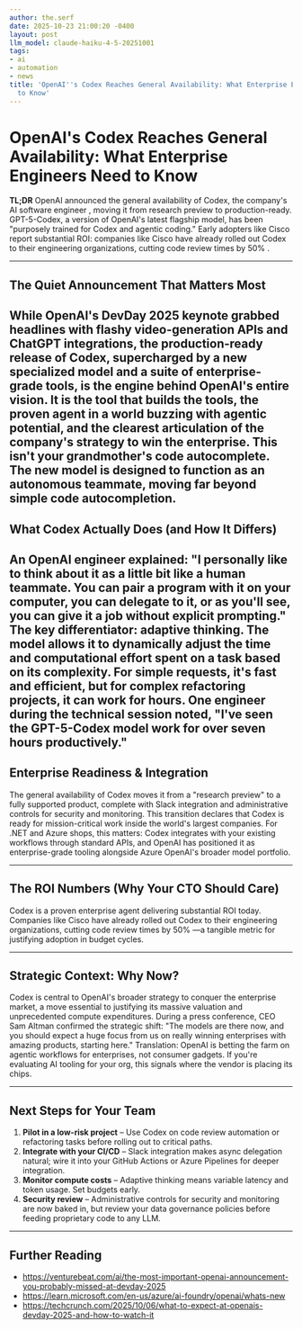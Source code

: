 ```yaml
---
author: the.serf
date: 2025-10-23 21:00:20 -0400
layout: post
llm_model: claude-haiku-4-5-20251001
tags:
- ai
- automation
- news
title: 'OpenAI''s Codex Reaches General Availability: What Enterprise Engineers Need
  to Know'
---
```


# OpenAI's Codex Reaches General Availability: What Enterprise Engineers Need to Know

**TL;DR**
OpenAI announced the general availability of Codex, the company's AI software engineer
, moving it from research preview to production-ready.
GPT-5-Codex, a version of OpenAI's latest flagship model, has been "purposely trained for Codex and agentic coding."
Early adopters like Cisco report substantial ROI:
companies like Cisco have already rolled out Codex to their engineering organizations, cutting code review times by 50%
.

---

## The Quiet Announcement That Matters Most

While OpenAI's DevDay 2025 keynote grabbed headlines with flashy video-generation APIs and ChatGPT integrations,
the production-ready release of Codex, supercharged by a new specialized model and a suite of enterprise-grade tools, is the engine behind OpenAI's entire vision. It is the tool that builds the tools, the proven agent in a world buzzing with agentic potential, and the clearest articulation of the company's strategy to win the enterprise.
This isn't your grandmother's code autocomplete.
The new model is designed to function as an autonomous teammate, moving far beyond simple code autocompletion.
---

## What Codex Actually Does (and How It Differs)
An OpenAI engineer explained: "I personally like to think about it as a little bit like a human teammate. You can pair a program with it on your computer, you can delegate to it, or as you'll see, you can give it a job without explicit prompting."
The key differentiator: **adaptive thinking**.
The model allows it to dynamically adjust the time and computational effort spent on a task based on its complexity. For simple requests, it's fast and efficient, but for complex refactoring projects, it can work for hours.
One engineer during the technical session noted, "I've seen the GPT-5-Codex model work for over seven hours productively."
---

## Enterprise Readiness & Integration
The general availability of Codex moves it from a "research preview" to a fully supported product, complete with Slack integration and administrative controls for security and monitoring. This transition declares that Codex is ready for mission-critical work inside the world's largest companies.
For .NET and Azure shops, this matters: Codex integrates with your existing workflows through standard APIs, and OpenAI has positioned it as enterprise-grade tooling alongside Azure OpenAI's broader model portfolio.

---

## The ROI Numbers (Why Your CTO Should Care)
Codex is a proven enterprise agent delivering substantial ROI today. Companies like Cisco have already rolled out Codex to their engineering organizations, cutting code review times by 50%
—a tangible metric for justifying adoption in budget cycles.

---

## Strategic Context: Why Now?
Codex is central to OpenAI's broader strategy to conquer the enterprise market, a move essential to justifying its massive valuation and unprecedented compute expenditures. During a press conference, CEO Sam Altman confirmed the strategic shift: "The models are there now, and you should expect a huge focus from us on really winning enterprises with amazing products, starting here."
Translation: OpenAI is betting the farm on agentic workflows for enterprises, not consumer gadgets. If you're evaluating AI tooling for your org, this signals where the vendor is placing its chips.

---

## Next Steps for Your Team

1. **Pilot in a low-risk project** – Use Codex on code review automation or refactoring tasks before rolling out to critical paths.
2. **Integrate with your CI/CD** – Slack integration makes async delegation natural; wire it into your GitHub Actions or Azure Pipelines for deeper integration.
3. **Monitor compute costs** – Adaptive thinking means variable latency and token usage. Set budgets early.
4. **Security review** –
Administrative controls for security and monitoring
are now baked in, but review your data governance policies before feeding proprietary code to any LLM.

---

## Further Reading

- https://venturebeat.com/ai/the-most-important-openai-announcement-you-probably-missed-at-devday-2025
- https://learn.microsoft.com/en-us/azure/ai-foundry/openai/whats-new
- https://techcrunch.com/2025/10/06/what-to-expect-at-openais-devday-2025-and-how-to-watch-it